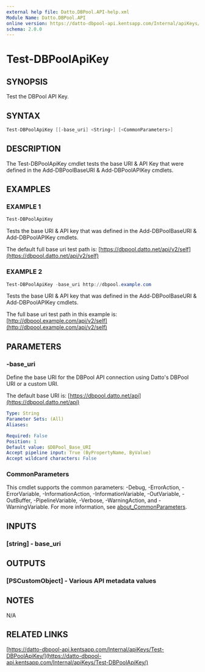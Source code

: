 ```yaml
---
external help file: Datto.DBPool.API-help.xml
Module Name: Datto.DBPool.API
online version: https://datto-dbpool-api.kentsapp.com/Internal/apiKeys/Test-DBPoolApiKey/
schema: 2.0.0
---
```


# Test-DBPoolApiKey

## SYNOPSIS

Test the DBPool API Key.

## SYNTAX

```PowerShell
Test-DBPoolApiKey [[-base_uri] <String>] [<CommonParameters>]
```

## DESCRIPTION

The Test-DBPoolApiKey cmdlet tests the base URI & API Key that were defined in the Add-DBPoolBaseURI & Add-DBPoolAPIKey cmdlets.

## EXAMPLES

### EXAMPLE 1

```PowerShell
Test-DBPoolApiKey
```

Tests the base URI & API key that was defined in the Add-DBPoolBaseURI & Add-DBPoolAPIKey cmdlets.

The default full base uri test path is:
    [https://dbpool.datto.net/api/v2/self](https://dbpool.datto.net/api/v2/self)

### EXAMPLE 2

```PowerShell
Test-DBPoolApiKey -base_uri http://dbpool.example.com
```

Tests the base URI & API key that was defined in the Add-DBPoolBaseURI & Add-DBPoolAPIKey cmdlets.

The full base uri test path in this example is:
    [http://dbpool.example.com/api/v2/self](http://dbpool.example.com/api/v2/self)

## PARAMETERS

### -base_uri

Define the base URI for the DBPool API connection using Datto's DBPool URI or a custom URI.

The default base URI is:
    [https://dbpool.datto.net/api](https://dbpool.datto.net/api)

```yaml
Type: String
Parameter Sets: (All)
Aliases:

Required: False
Position: 1
Default value: $DBPool_Base_URI
Accept pipeline input: True (ByPropertyName, ByValue)
Accept wildcard characters: False
```

### CommonParameters

This cmdlet supports the common parameters: -Debug, -ErrorAction, -ErrorVariable, -InformationAction, -InformationVariable, -OutVariable, -OutBuffer, -PipelineVariable, -Verbose, -WarningAction, and -WarningVariable. For more information, see [about_CommonParameters](http://go.microsoft.com/fwlink/?LinkID=113216).

## INPUTS

### [string] - base_uri

## OUTPUTS

### [PSCustomObject] - Various API metadata values

## NOTES

N/A

## RELATED LINKS

[https://datto-dbpool-api.kentsapp.com/Internal/apiKeys/Test-DBPoolApiKey/](https://datto-dbpool-api.kentsapp.com/Internal/apiKeys/Test-DBPoolApiKey/)
